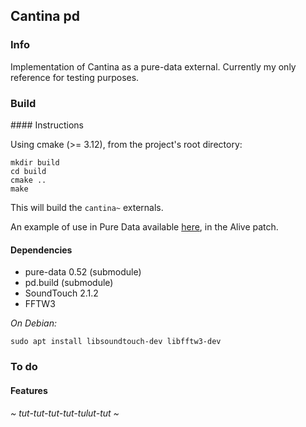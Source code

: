 
## Cantina pd

### Info

Implementation of Cantina as a pure-data external. Currently my only reference for testing purposes.

### Build 

#### Instructions

Using cmake (>= 3.12), from the project's root directory:
  
    mkdir build
    cd build
    cmake ..
    make

This will build the `cantina~` externals.

An example of use in Pure Data available [here](https://github.com/piptouque/cantina_pd_live.git), in the Alive patch.

#### Dependencies 

* pure-data 0.52 (submodule)
* pd.build       (submodule)
* SoundTouch  2.1.2
* FFTW3

*On Debian:*

    sudo apt install libsoundtouch-dev libfftw3-dev

### To do

#### Features 

###### ~ tut-tut-tut-tut-tulut-tut ~
